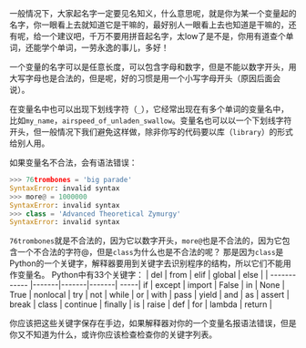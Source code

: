 一般情况下，大家起名字一定要见名知义，什么意思呢，就是你为某一个变量起的名字，你一眼看上去就知道它是干嘛的，最好别人一眼看上去也知道是干嘛的，还有呢，给一个建议吧，千万不要用拼音起名字，太low了是不是，你用有道查个单词，还能学个单词，一劳永逸的事儿，多好！

一个变量的名字可以是任意长度，可以包含字母和数字，但是不能以数字开头，用大写字母也是合法的，但是呢，好的习惯是用一个小写字母开头（原因后面会说）。

在变量名中也可以出现下划线字符（`_`），它经常出现在有多个单词的变量名中，比如`my_name`，`airspeed_of_unladen_swallow`。变量名也可以以一个下划线字符开头，但一般情况下我们避免这样做，除非你写的代码要以库（`library`）的形式给别人用。

如果变量名不合法，会有语法错误：
```python
>>> 76trombones = 'big parade' 
SyntaxError: invalid syntax
>>> more@ = 1000000
SyntaxError: invalid syntax
>>> class = 'Advanced Theoretical Zymurgy' 
SyntaxError: invalid syntax
```

`76trombones`就是不合法的，因为它以数字开头，`more@`也是不合法的，因为它包含一个不合法的字符@，但是`class`为什么也是不合法的呢？
那是因为`class`是Python的一个关键字，解释器要用到关键字去识别程序的结构，所以它们不能用作变量名。
Python中有33个关键字：
| del  | from | elif | global |  else  |
| ------------ |-------|-------|-------| -----|
if    |    except |    import   | False |       in |
None    |  True    |   nonlocal | try    |      not |
while    | or       |  with     | pass    |     yield |
and      | as        | assert   | break    |    class |
continue | finally   | is      |  raise     |   def |
for      | lambda    | return |

你应该把这些关键字保存在手边，如果解释器对你的一个变量名报语法错误，但是你又不知道为什么，或许你应该检查检查你的关键字列表。
